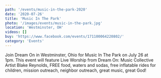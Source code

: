 ```yaml
---
path: '/events/music-in-the-park-2020'
date: '2020-07-26'
title: 'Music In The Park'
photo: '/images/events/music-in-the-park.jpg'
location: 'Westminster, OH'
videos: []
buy: 'https://www.facebook.com/events/171100064220802/'
category: 'Events'
---
```


Join Dream On in Westminster, Ohio for Music In The Park on July 26 at 1pm. This event will feature Live Worship from Dream On: Music Collective Artist Blake Reynolds, FREE food, waters and sodas, free inflatable rides for children, mission outreach, neighbor outreach, great music, great God!
